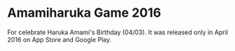# Amamiharuka Game 2016
For celebrate Haruka Amami's Birthday (04/03).
It was released only in April 2016 on App Store and Google Play.
